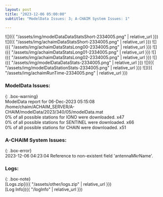 ```yaml
---
layout: post
title: "2023-12-06 05:00:00"
subtitle: "ModelData Issues: 3; A-CHAIM System Issues: 1"

---
```


![]({{ "/assets/img/modelDataDataStatsShort-2334005.png" | relative_url }})
![]({{ "/assets/img/achaimDataStatsShort-2334005.png" | relative_url }})
![]({{ "/assets/img/achaimDataStatsLong00-2334005.png" | relative_url }})
![]({{ "/assets/img/achaimDataStatsLong01-2334005.png" | relative_url }})
![]({{ "/assets/img/achaimDataStatsLong02-2334005.png" | relative_url }})
![]({{ "/assets/img/modelDataDataStats-2334005.png" | relative_url }})
![]({{ "/assets/img/modelDataStationStats-2334005.png" | relative_url }})
![]({{ "/assets/img/achaimRunTime-2334005.png" | relative_url }})


### ModelData Issues:  
  
{: .box-warning}  
 ModelData report for 06-Dec-2023 05:15:08   
 /home/chaim/ACHAIM_SERVER/A-CHAIM/modelData/2023/340/05/modelData.mat   
 0% of all possible stations for IONO were downloaded. x47   
 0% of all possible stations for SENTINEL were downloaded. x66   
 0% of all possible stations for CHAIN were downloaded. x51   
  
### A-CHAIM System Issues:  
  
{: .box-error}  
2023-12-06 04:23:04 Reference to non-existent field 'antennaMkrName'.  

### Logs:  
  
{: .box-note}  
[Logs.zip]({{ "/assets/other/logs.zip" | relative_url }})  
[Log Info]({{ "/logInfo" | relative_url }})  
